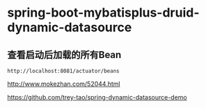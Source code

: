 # spring-boot-mybatisplus-druid-dynamic-datasource

## 查看启动后加载的所有Bean

    http://localhost:8081/actuator/beans


http://www.mokezhan.com/52044.html

https://github.com/trey-tao/spring-dynamic-datasource-demo
